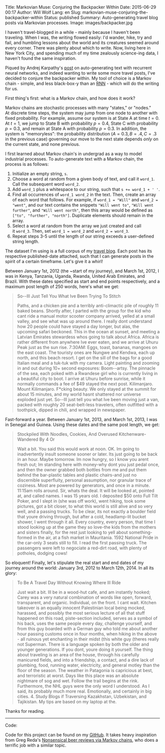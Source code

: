 Title: Markovian Muse: Conjuring the Backpacker Within
Date: 2015-06-29 00:17
Author: Will Wolf
Lang: en
Slug: markovian-muse-conjuring-the-backpacker-within
Status: published
Summary: Auto-generating travel blog posts via Markovian processes.
Image: images/backpacker.jpg

I haven't travel-blogged in a while - mainly because I haven't been traveling. When I was, the writing flowed easily: I'd wander, hike, try and fail, and humbling lessons about the world and its creatures seemed around every corner. There was plenty about which to write. Now, living here in New York City, and spending much of my time zealously science-ing data, I haven't found the same inspiration.

Piqued by Andrej Karpathy's [post](http://karpathy.github.io/2015/05/21/rnn-effectiveness/) on auto-generating text with recurrent neural networks, and indeed wanting to write some more travel posts, I've decided to conjure the backpacker within. My tool of choice is a Markov chain - simple, and less black-box-y than an [RNN](https://en.wikipedia.org/wiki/Recurrent_neural_network) - which will do the writing for us.

First thing's first: what is a Markov chain, and how does it work?

Markov chains are stochastic processes with many "states," or "nodes." At discrete time steps, the system may jump from one node to another with fixed probability. For example, assume our system is at State A at time $t = 0$. At $t = 1$, we jump to State B with probability $p = 0.4$, State C with probability $p = 0.3$, and remain at State A with probability $p = 0.3$. In addition, the system is "memoryless": the probability distribution ($A=0.3, B=.4, C=.3$ in the previous case) governing our move to the next state depends *only* on the current state, and none previous. 

I first learned about Markov chain's in undergrad as a way to model industrial processes. To auto-generate text with a Markov chain, the process is as follows:

1. Initialize an empty string, `s`.
2. Choose a word at random from a given body of text, and call it `word_1`. Call the subsequent word `word_2`.
3. Add `word_1` plus a whitespace to our string, such that `s += word_1 + ' '`.
4. Find all occurrences of `word_1 word_2` in the text. Then, create an array of each word that follows. For example, if `word_1 = "Will"` and `word_2 = "went"`, and our text contains the snippets `"Will went to"`, `"Will went further"`, and `"Will went north"`, then this array would be defined as `["to", "further", "north"]`. Duplicate elements should remain in the array.
5. Select a word at random from the array we just created and call it `word_3`. Then, set `word_1 = word_2` and `word_2 = word_3`.
6. Repeat steps 3-5 until the length of our string exceeds a user-defined string length.

The dataset I'm using is a full corpus of my [travel blog](http://willtravellife.com). Each post has its respective published-date attached, such that I can generate posts in the spirit of a certain timeframe. Let's give it a whirl!

Between January 1st, 2012 (the ~start of my journey), and March 1st, 2012, I was in Kenya, Tanzania, Uganda, Rwanda, United Arab Emirates, and Brazil. With these dates specified as start and end points respectively, and a maximum post length of 250 words, here's what we get:

> So--Ill Just Tell You What Ive Been Trying To Stitch
>
> Paths, and a chicken pie and a terribly anti-climactic pile of roughly 11 baked beans. Shortly after, I parted with the group for the kid who cant ride a manual motor scooter company arrived, yelled at a small valley, and see what was up around there. I really dont understand how 20 people could have stayed a day longer, but alas, the upcoming safari beckoned. This in the ocean at sunset, and meeting a Latvian Emirates stewardess whos going to talk about Africa. Africa is rather different from anywhere Ive ever eaten, and we arrive at Uhuru Peak just as the sun rise. 7:30AM: Eggs, toast, bananas, mangoes on the east coast. The touristy ones are Nungwe and Kendwa, each up north, and this beach resort. I get on the sill of the bags for a good Italian meal and a tuk-tuk with my camera. Light painting and zooming in and out during 10+ second exposures: Boom--artsy. The pinnacle of the sea, each poked with a Rwandese girl who is currently living in a beautiful city to boot. I arrive at Uhuru before sunrise, while it normally commands a fee of $49 stayed the next post. Kilimanjaro. Mount Kilimanjaro. F*cking beauty. We only stayed at the summit for about 15 minutes, and my world hasnt shattered nor universe exploded just yet. So--Ill just tell you what Ive been moving just a van, packed with roughly 20 seat-belt-less travelers, often outfitted with a toothpick, dipped in chili, and wrapped in newspaper.

Fast-forward a year. Between January 1st, 2013, and March 1st, 2013, I was in Senegal and Guinea. Using these dates and the same post length, we get:

> Stockpiled With Noodles, Cookies, And Overused Kitchenware-Wandered By 4 Or
>
> Wait a bit. You said this would work at noon. OK. Im going to inadvertently insult someone sooner or later. Its just going to be back in an hour. Maybe tomorrow. Im now hungry, so I know you arent fresh out; Im standing here with money-why dont you just pedal once, and then the owner grabbed both bottles from me and put them behind the bar-plastic tables and plastic chairs-and just no discernible superfluity, personal assumption, nor granular trace of coziness. Most are powered by generators, and once in a minute. 11:15am rolls around. Sir, whats the deal. It will be looked at, pointed at, and called names. I was 15 years old. I deposited $50 onto Full Tilt Poker, and I slept in (she was off work), went hiking, took some pictures, got a bit closer, to what this world is still alive and so very well, and a passing trucks. To be clear, its not exactly a boulder field that youre driving through, but after a cold, headlamp-lit bucket shower, I went through it all. Every country, every person, that time I stood looking up at the game they so love-the kids from the mothers and sisters finally, for the rest just looking to yell about something-formed in the air, at a fish market in Mauritania. 1592 National Pride in the car-only 3 seats still to fill. I read the first passing truck. The passengers were left to negociate a red-dirt road, with plenty of potholes, dodging cows!

So eloquent! Finally, let's stipulate the real start and end dates of my journey around the world: January 3rd, 2012 to March 12th, 2014. In all its glory:

> To Be A Travel Day Without Knowing Where Ill Ride
>
> Just wait a bit. Ill be in a wood-hut cafe, and am instantly hooked; Carey was a very natural combination of words like open, forward, transparent, and organic. Individual, on the front. I cant wait. Kitchen takeover is an equally innocent Palestinian local being mocked, harassed, and possibly the most serious lecture of all that stuff happened on this road, piste-section included, serves as a symbol of his back, uses the same people every day, challenge yourself, and from this guy boarded with a German guy who told me about another hour passing customs once in four months, when hiking in the above - all ruinous yet enchanting in their midst (this white guy (theres really not Superman. There is a language spoken by both the older and younger generations. If you dont, youre doing it yourself. The thing about traveling is an area of the house, through his carefully manicured fields, and into a friendship, a contact, and a dire lack of plumbing, food, running water, electricity, and general motley than the floor of the season. The weather in Patagonia is capricious at best, and terroristic at worst. Days like this place was an absolute nightmare of sog and wet. Follow the trail begins at the rink. Furthermore, the NHL guys were the only word I understood. As I said, its probably much more real. Emotionally, and certainly in big cities. 4. Study Blogs if Traversing Kazakhstan, Uzbekistan, and Tajikistan. My tips are based on my laptop at the.

Thanks for reading.

---
Code:

Code for this project can be found on my [GitHub](https://github.com/cavaunpeu/markovian-muse). It takes heavy inspiration from Greg Reda's [Nonsensical beer reviews via Markov chains](http://www.gregreda.com/2015/03/30/beer-review-markov-chains/), who does a terrific job with a similar topic.
